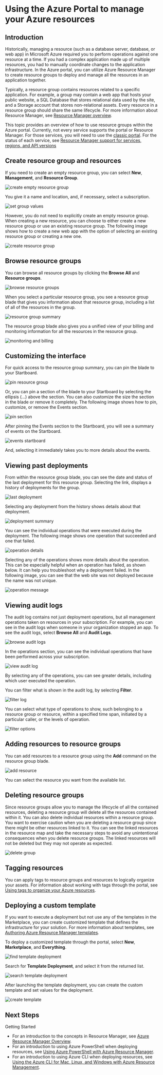 <properties 
    pageTitle="Use Azure portal to manage Azure resources | Microsoft Azure" 
    description="Group multiple resources as a logical group that becomes the lifecycle boundary for resources contained within it." 
    services="azure-resource-manager,azure-portal" 
    documentationCenter="" 
    authors="tfitzmac" 
    manager="wpickett" 
    editor=""/>

<tags 
    ms.service="azure-resource-manager" 
    ms.workload="multiple" 
    ms.tgt_pltfrm="na" 
    ms.devlang="na" 
    ms.topic="article" 
    ms.date="12/02/2015" 
    ms.author="tomfitz"/>


# Using the Azure Portal to manage your Azure resources

## Introduction

Historically, managing a resource (such as a database server, database, or web app) in Microsoft Azure required you to perform operations against one resource at a time. If you had a complex application made up of multiple resources, you had to manually coordinate changes to the application infrastructure. In the Azure portal, you can utilize Azure Resource Manager to create resource groups to deploy and manage all the resources in an application together.

Typically, a resource group contains resources related to a specific application. For example, a group may contain a web app that hosts your public website, a SQL Database that stores relational data used by the site, and a Storage account that stores non-relational assets. Every resource in a resource group should share the same lifecycle. For more information about Resource Manager, see [Resource Manager overview](../resource-group-overview.md).

This topic provides an overview of how to use resource groups within the Azure portal. Currently, not every service supports the portal or Resource Manager. For those services, you will need to use the [classic portal](https://manage.windowsazure.com). For the status of each service, see [Resource Manager support for services, regions, and API versions](resource-manager-supported-services.md)

## Create resource group and resources

If you need to create an empty resource group, you can select **New**, **Management**, and **Resource Group**.

![create empty resource group](./media/resource-group-portal/create-empty-group.png)

You give it a name and location, and, if necessary, select a subscription.

![set group values](./media/resource-group-portal/set-group-properties.png)

However, you do not need to explicitly create an empty resource group. When creating a new resource, you can choose to either create a new resource group or use an existing resource group. The following image shows how to create a new web app with the option of selecting an existing resource group or creating a new one. 

![create resource group](./media/resource-group-portal/select-existing-group.png)

## Browse resource groups

You can browse all resource groups by clicking the **Browse All** and **Resource groups**. 

![browse resource groups](./media/resource-group-portal/browse-groups.png)

When you select a particular resource group, you see a resource group blade that gives you information about that resource group, including a list of all of the resources in the group.

![resource group summary](./media/resource-group-portal/group-summary.png)

The resource group blade also gives you a unified view of your billing and monitoring information for all the resources in the resource group.

![monitoring and billing](./media/resource-group-portal/monitoring-billing.png)

## Customizing the interface

For quick access to the resource group summary, you can pin the blade to your Startboard.

![pin resource group](./media/resource-group-portal/pin-group.png)

Or, you can pin a section of the blade to your Startboard by selecting the ellipsis (...) above the section. You can also customize the size the section in the blade or remove it completely. The following image shows how to pin, customize, or remove the Events section.

![pin section](./media/resource-group-portal/pin-section.png)

After pinning the Events section to the Startboard, you will see a summary of events on the Startboard.

![events startboard](./media/resource-group-portal/events-startboard.png)

And, selecting it immediately takes you to more details about the events.

## Viewing past deployments

From within the resource group blade, you can see the date and status of the last deployment for this resource group. Selecting the link, displays a history of deployments for the group.

![last deployment](./media/resource-group-portal/last-deployment.png)

Selecting any deployment from the history shows details about that deployment.

![deployment summary](./media/resource-group-portal/deployment-summary.png)

You can see the individual operations that were executed during the deployment. The following image shows one operation that succeeded and one that failed.

![operation details](./media/resource-group-portal/operation-details.png) 

Selecting any of the operations shows more details about the operation. This can be especially helpful when an operation has failed, as shown below. It can help you troubleshoot why a deployment failed. In the following image, you can see that the web site was not deployed because the name was not unique.

![operation message](./media/resource-group-portal/operation-message.png)

## Viewing audit logs

The audit log contains not just deployment operations, but all management operations taken on resources in your subscription. For example, you can see in the audit logs when someone in your organization stopped an app. To see the audit logs, select **Browse All** and **Audit Logs**.

![browse audit logs](./media/resource-group-portal/browse-audit-logs.png)

In the operations section, you can see the individual operations that have been performed across your subscription.

![view audit log](./media/resource-group-portal/view-audit-log.png)

By selecting any of the operations, you can see greater details, including which user executed the operation.

You can filter what is shown in the audit log, by selecting **Filter**.

![filter log](./media/resource-group-portal/filter-logs.png)

You can select what type of operations to show, such belonging to a resource group or resource, within a specified time span, initiated by a particular caller, or the levels of operation.

![filter options](./media/resource-group-portal/filter-options.png)  

## Adding resources to resource groups

You can add resources to a resource group using the **Add** command on the resource group blade.

![add resource](./media/resource-group-portal/add-resource.png)

You can select the resource you want from the available list.

## Deleting resource groups

Since resource groups allow you to manage the lifecycle of all the contained resources, deleting a resource group will delete all the resources contained within it. You can also delete individual resources within a resource group. You want to exercise caution when you are deleting a resource group since there might be other resources linked to it. You can see the linked resources in the resource map and take the necessary steps to avoid any unintentional consequences when you delete resource groups. The linked resources will not be deleted but they may not operate as expected.

![delete group](./media/resource-group-portal/delete-group.png)

## Tagging resources

You can apply tags to resource groups and resources to logically organize your assets. For information about working with tags through the portal, see [Using tags to organize your Azure resources](../resource-group-using-tags.md).

## Deploying a custom template

If you want to execute a deployment but not use any of the templates in the Marketplace, you can create customized template that defines the infrastructure for your solution. For more information about templates, see [Authoring Azure Resource Manager templates](../resource-group-authoring-templates.md).

To deploy a customized template through the portal, select **New**, **Marketplace**, and **Everything**.

![find template deployment](./media/resource-group-portal/launch-template.png)

Search for **Template Deployment**, and select it from the returned list.

![search template deployment](./media/resource-group-portal/search-template.png)

After launching the template deployment, you can create the custom template and set values for the deployment.

![create template](./media/resource-group-portal/show-custom-template.png)

## Next Steps
Getting Started  

- For an introduction to the concepts in Resource Manager, see [Azure Resource Manager Overview](../resource-group-overview.md).  
- For an introduction to using Azure PowerShell when deploying resources, see [Using Azure PowerShell with Azure Resource Manager](../powershell-azure-resource-manager.md).
- For an introduction to using Azure CLI when deploying resources, see [Using the Azure CLI for Mac, Linux, and Windows with Azure Resource Management](../xplat-cli-azure-resource-manager.md). 
  


 

